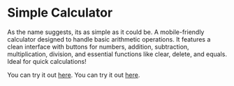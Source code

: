 # Simple Calculator

As the name suggests, its as simple as it could be. A mobile-friendly calculator designed to handle basic arithmetic operations. It features a clean interface with buttons for numbers, addition, subtraction, multiplication, division, and essential functions like clear, delete, and equals. Ideal for quick calculations!

You can try it out <a href="https://dep-simple-calc.netlify.app/" target="_blank">here</a>.
You can try it out [here](https://dep-simple-calc.netlify.app/).
